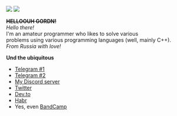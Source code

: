 ![](https://github-readme-stats.vercel.app/api?username=undnull&count_private=true&show_icons=true) ![](https://github-readme-stats.vercel.app/api/top-langs/?username=undnull&layout=compact)  

~~**HELLOOUH GORDN!**~~  
_Hello there!_  
I'm an amateur programmer who likes to solve various  
problems using various programming languages (well, mainly C++).  
_From Russia with love!_  


**Und the ubiquitous**
* [Telegram #1](https://t.me/undxx)
* [Telegram #2](https://t.me/undwastaken)
* [My Discord server](https://discord.gg/d8MndPexxS)
* [Twitter](https://twitter.com/undwastaken)
* [Dev.to](https://dev.to/undwastaken)
* [Habr](https://habr.com/ru/users/undbsd/)
* Yes, even [BandCamp](http://undwastaken.bandcamp.com/)
